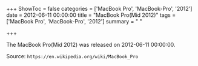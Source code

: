 +++
ShowToc = false
categories = ['MacBook Pro', 'MacBook-Pro', '2012']
date = 2012-06-11 00:00:00
title = "MacBook Pro(Mid 2012)"
tags = ['MacBook Pro', 'MacBook-Pro', '2012']
summary = " "

+++

The MacBook Pro(Mid 2012) was released on 2012-06-11 00:00:00.

Source: `https://en.wikipedia.org/wiki/MacBook_Pro`


